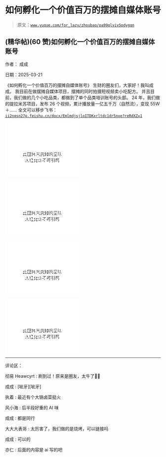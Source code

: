 # 如何孵化一个价值百万的摆摊自媒体账号

> 原文：[`www.yuque.com/for_lazy/zhoubao/pa99qlviv5pdygqn`](https://www.yuque.com/for_lazy/zhoubao/pa99qlviv5pdygqn)

## (精华帖)(60 赞)如何孵化一个价值百万的摆摊自媒体账号

作者： 成成

日期：2025-03-21

《如何孵化一个价值百万的摆摊自媒体账号》 生财的圈友们，大家好！我叫成成。 我目前在做摆摊自媒体项目，摆摊的同时拍摄短视频卖小吃配方。
并且目前，我们做的几个小吃品类，都做到了单个品类培训账号的头部。
24 年，我们做的提拉米苏项目，发布 26 个视频，累计播放量一亿五千万（自然流），变现 55W＋…… 全文可以移步飞书： [`ii2nqsn27p.feishu.cn/docx/EmlmdjsjloITDKxrltdc1dr5nxe?reRdXZ=1`](https://ii2nqsn27p.feishu.cn/docx/EmlmdjsjloITDKxrltdc1dr5nxe?reRdXZ=1)

![](img/6101dbd44fd92e35dc7f6442003dd481.png "None")

![](img/7635874a773ba009e388c3f969326763.png "None")

![](img/a060e9e03ba778876aa66761c9baf2c9.png "None")

![](img/771643c96401ac3e0e6eee1459d1305c.png "None")

* * *

评论区：

彻易 Heawcyrt : 刷到过！原来是圈友，太牛了🐂🍺

成成 : [呲牙][呲牙]

执着 : 最近有个大锅卤菜挺火

风小海 : 后半段好重的 AI 味

成成 : 都是同行

大大大表哥 : 太厉害了，我们做的是烧烤，可以链接吗

成成 : 可以的

亦仁 : 后面的内容是 ai 写的吧